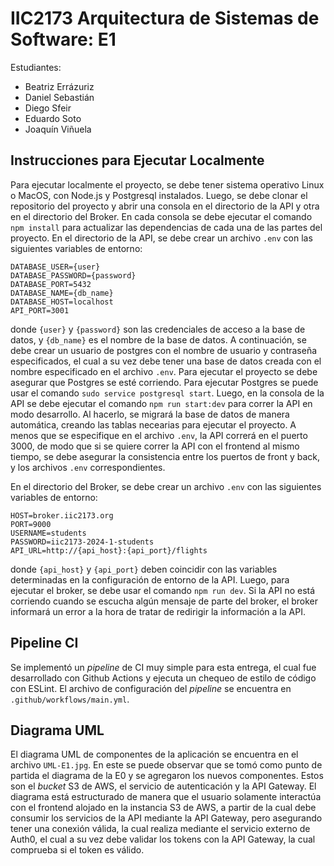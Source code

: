 # IIC2173 Arquitectura de Sistemas de Software: E1
Estudiantes:
* Beatriz Errázuriz
* Daniel Sebastián
* Diego Sfeir
* Eduardo Soto
* Joaquín Viñuela

## Instrucciones para Ejecutar Localmente

Para ejecutar localmente el proyecto, se debe tener sistema operativo Linux o MacOS, con Node.js y Postgresql instalados. Luego, se debe clonar el repositorio del proyecto y abrir una consola en el directorio de la API y otra en el directorio del Broker. En cada consola se debe ejecutar el comando `npm install` para actualizar las dependencias de cada una de las partes del proyecto. En el directorio de la API, se debe crear un archivo `.env` con las siguientes variables de entorno:

```
DATABASE_USER={user}
DATABASE_PASSWORD={password}
DATABASE_PORT=5432
DATABASE_NAME={db_name}
DATABASE_HOST=localhost
API_PORT=3001
```

donde `{user}` y `{password}` son las credenciales de acceso a la base de datos, y `{db_name}` es el nombre de la base de datos. A continuación, se debe crear un usuario de postgres con el nombre de usuario y contraseña especificados, el cual a su vez debe tener una base de datos creada con el nombre especificado en el archivo `.env`.
Para ejecutar el proyecto se debe asegurar que Postgres se esté corriendo. Para ejecutar Postgres se puede usar el comando `sudo service postgresql start`. Luego, en la consola de la API se debe ejecutar el comando `npm run start:dev` para correr la API en modo desarrollo. Al hacerlo, se migrará la base de datos de manera automática, creando las tablas necearias para ejecutar el proyecto. A menos que se especifique en el archivo `.env`, la API correrá en el puerto 3000, de modo que si se quiere correr la API con el frontend al mismo tiempo, se debe asegurar la consistencia entre los puertos de front y back, y los archivos `.env` correspondientes.


En el directorio del Broker, se debe crear un archivo `.env` con las siguientes variables de entorno:

```
HOST=broker.iic2173.org
PORT=9000
USERNAME=students
PASSWORD=iic2173-2024-1-students
API_URL=http://{api_host}:{api_port}/flights
```

donde `{api_host}` y `{api_port}` deben coincidir con las variables determinadas en la configuración de entorno de la API. Luego, para ejecutar el broker, se debe usar el comando `npm run dev`. Si la API no está corriendo cuando se escucha algún mensaje de parte del broker, el broker informará un error a la hora de tratar de redirigir la información a la API.

## Pipeline CI
Se implementó un *pipeline* de CI muy simple para esta entrega, el cual fue desarrollado con Github Actions y ejecuta un chequeo de estilo de código con ESLint. El archivo de configuración del *pipeline* se encuentra en `.github/workflows/main.yml`.

## Diagrama UML
El diagrama UML de componentes de la aplicación se encuentra en el archivo `UML-E1.jpg`. En este se puede observar que se tomó como punto de partida el diagrama de la E0 y se agregaron los nuevos componentes. Estos son el *bucket* S3 de AWS, el servicio de autenticación y la API Gateway. El diagrama está estructurado de manera que el usuario solamente interactúa con el frontend alojado en la instancia S3 de AWS, a partir de la cual debe consumir los servicios de la API mediante la API Gateway, pero asegurando tener una conexión válida, la cual realiza mediante el servicio externo de Auth0, el cual a su vez debe validar los tokens con la API Gateway, la cual comprueba si el token es válido.